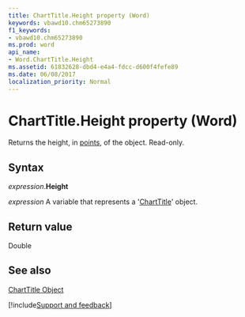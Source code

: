 ```yaml
---
title: ChartTitle.Height property (Word)
keywords: vbawd10.chm65273890
f1_keywords:
- vbawd10.chm65273890
ms.prod: word
api_name:
- Word.ChartTitle.Height
ms.assetid: 61832628-dbd4-e4a4-fdcc-d600f4fefe89
ms.date: 06/08/2017
localization_priority: Normal
---
```



# ChartTitle.Height property (Word)

Returns the height, in [points](../language/glossary/vbe-glossary.md#point), of the object. Read-only.


## Syntax

_expression_.**Height**

 _expression_ A variable that represents a '[ChartTitle](Word.ChartTitle.md)' object.


## Return value

Double


## See also


[ChartTitle Object](Word.ChartTitle.md)

[!include[Support and feedback](~/includes/feedback-boilerplate.md)]